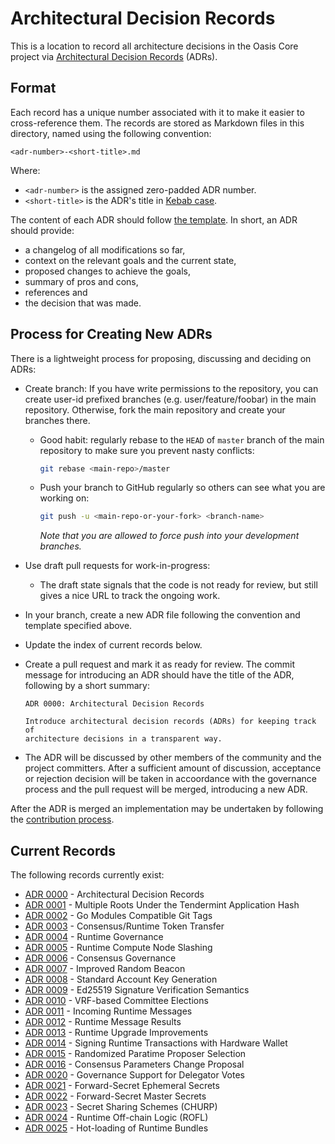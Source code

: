 # Architectural Decision Records

This is a location to record all architecture decisions in the Oasis Core
project via [Architectural Decision Records] (ADRs).

<!-- markdownlint-disable line-length -->
[Architectural Decision Records]: https://cognitect.com/blog/2011/11/15/documenting-architecture-decisions.html
<!-- markdownlint-enable line-length -->

## Format

Each record has a unique number associated with it to make it easier to
cross-reference them. The records are stored as Markdown files in this
directory, named using the following convention:

```
<adr-number>-<short-title>.md
```

Where:

* `<adr-number>` is the assigned zero-padded ADR number.
* `<short-title>` is the ADR's title in [Kebab case].

The content of each ADR should follow [the template]. In short, an ADR should
provide:

* a changelog of all modifications so far,
* context on the relevant goals and the current state,
* proposed changes to achieve the goals,
* summary of pros and cons,
* references and
* the decision that was made.

[Kebab case]: https://en.wikipedia.org/wiki/Letter_case#Special_case_styles
[the template]: template.md

## Process for Creating New ADRs

There is a lightweight process for proposing, discussing and deciding on ADRs:

* Create branch: If you have write permissions to the repository, you
  can create user-id prefixed branches (e.g. user/feature/foobar) in the main
  repository. Otherwise, fork the main repository and create your branches
  there.
  * Good habit: regularly rebase to the `HEAD` of `master` branch of the main
    repository to make sure you prevent nasty conflicts:

    ```bash
    git rebase <main-repo>/master
    ```

  * Push your branch to GitHub regularly so others can see what you are working
    on:

    ```bash
    git push -u <main-repo-or-your-fork> <branch-name>
    ```

    _Note that you are allowed to force push into your development branches._

* Use draft pull requests for work-in-progress:
  * The draft state signals that the code is not ready for review, but still
    gives a nice URL to track the ongoing work.

* In your branch, create a new ADR file following the convention and template
  specified above.
* Update the index of current records below.
* Create a pull request and mark it as ready for review. The commit message for
  introducing an ADR should have the title of the ADR, following by a short
  summary:

  ```
  ADR 0000: Architectural Decision Records

  Introduce architectural decision records (ADRs) for keeping track of
  architecture decisions in a transparent way.
  ```

* The ADR will be discussed by other members of the community and the project
  committers. After a sufficient amount of discussion, acceptance or rejection
  decision will be taken in accoordance with the governance process and the
  pull request will be merged, introducing a new ADR.

After the ADR is merged an implementation may be undertaken by following the
[contribution process].

<!-- markdownlint-disable line-length -->
[contribution process]:
  https://github.com/oasisprotocol/oasis-core/tree/master/CONTRIBUTING.md
<!-- markdownlint-enable line-length -->

## Current Records

The following records currently exist:

<!-- markdownlint-disable line-length -->
* [ADR 0000](0000-architectural-decision-records.md) - Architectural Decision Records
* [ADR 0001](0001-tm-multi-root-apphash.md) - Multiple Roots Under the Tendermint Application Hash
* [ADR 0002](0002-go-modules-compatible-git-tags.md) - Go Modules Compatible Git Tags
* [ADR 0003](0003-consensus-runtime-token-transfer.md) - Consensus/Runtime Token Transfer
* [ADR 0004](0004-runtime-governance.md) - Runtime Governance
* [ADR 0005](0005-runtime-compute-slashing.md) - Runtime Compute Node Slashing
* [ADR 0006](0006-consensus-governance.md) - Consensus Governance
* [ADR 0007](0007-improved-random-beacon.md) - Improved Random Beacon
* [ADR 0008](0008-standard-account-key-generation.md) - Standard Account Key Generation
* [ADR 0009](0009-ed25519-semantics.md) - Ed25519 Signature Verification Semantics
* [ADR 0010](0010-vrf-elections.md) - VRF-based Committee Elections
* [ADR 0011](0011-incoming-runtime-messages.md) - Incoming Runtime Messages
* [ADR 0012](0012-runtime-message-results.md) - Runtime Message Results
* [ADR 0013](0013-runtime-upgrades.md) - Runtime Upgrade Improvements
* [ADR 0014](0014-runtime-signing-tx-with-hardware-wallet.md) - Signing Runtime Transactions with Hardware Wallet
* [ADR 0015](0015-vrf-per-block-entropy.md) - Randomized Paratime Proposer Selection
* [ADR 0016](0016-consensus-parameters-change-proposal.md) - Consensus Parameters Change Proposal
* [ADR 0020](0020-governance-delegator-votes.md) - Governance Support for Delegator Votes
* [ADR 0021](0021-keymanager-ephemeral-secrets.md) - Forward-Secret Ephemeral Secrets
* [ADR 0022](0022-keymanager-master-secrets.md) - Forward-Secret Master Secrets
* [ADR 0023](0023-keymanager-secret-sharing.md) - Secret Sharing Schemes (CHURP)
* [ADR 0024](0024-off-chain-runtime-logic.md) - Runtime Off-chain Logic (ROFL)
* [ADR 0025](0025-bundle_hot_loading.md) - Hot-loading of Runtime Bundles
<!-- markdownlint-enable line-length -->
